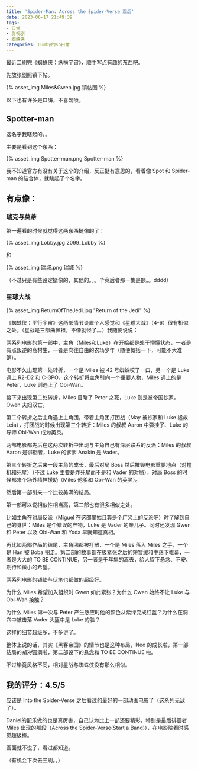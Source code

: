 ```yaml
---
title: 'Spider-Man: Across the Spider-Verse 观后'
date: 2023-06-17 21:49:39
tags:
- 日常
- 影视剧
- 蜘蛛侠
categories: Dumby的sb日常
---
```


最近二刷完《蜘蛛侠：纵横宇宙》，顺手写点有趣的东西吧。

<!--more-->

先放张剧照镇下帖。

{% asset_img Miles&Gwen.jpg 镇帖图 %}

以下也有许多是口嗨，不喜勿喷。

## Spotter-man

这名字我瞎起的。。

主要是看到这个东西：

{% asset_img Spotter-man.png Spotter-man %}

我不知道官方有没有关于这个的介绍，反正挺有意思的，看着像 Spot 和 Spider-man 的结合体，就瞎起了个名字。

## 有点像：

### 瑞克与莫蒂

第一遍看的时候就觉得这两东西挺像的了：

{% asset_img Lobby.jpg 2099_Lobby %}

和

{% asset_img 瑞城.png 瑞城 %}

（不过只是有些设定挺像的，其他的。。。毕竟后者那一集是额。。dddd）

### 星球大战

{% asset_img ReturnOfTheJedi.jpg "Return of the Jedi" %}

《蜘蛛侠：平行宇宙》这两部情节设置个人感觉和《星球大战》（4-6）很有相似之处。（星战是三部曲鼻祖，不像就怪了。。）我随便说说：

两系列电影的第一部中，主角（Miles和Luke）在开始都是处于懵懂状态，一者是有点叛逆的高材生，一者是向往自由的农场少年（随便概括一下，可能不大准确）。

电影不久出现第一处转折，一个是 Miles 被 42 号蜘蛛咬了一口，另一个是 Luke 遇上 R2-D2 和 C-3PO，这个转折将主角引向一个重要人物，Miles 遇上的是 Peter，Luke 则遇上了 Obi-Wan。

接下来出现第二处转折，Miles 目睹了 Peter 之死，Luke 则是被帝国抄家，Owen 夫妇双亡。

第二个转折之后主角遇上主角团，带着主角团打团战（May 被抄家和 Luke 拯救 Leia），打团战的时候出现第三个转折：Miles 的叔叔 Aaron 中弹挂了、Luke 的导师 Obi-Wan 成为英灵。

两部电影都先后在这两次转折中出现与主角自己有深层联系的反派：Miles 的叔叔 Aaron 是徘徊者，Luke 的爹爹 Anakin 是 Vader。

第三个转折之后来一段主角的成长，最后对局 Boss 然后摧毁电影重要地点（对撞机和死星）（不过 Luke 主要是炸死星而不是和 Vader 的对局），对局 Boss 的时候都来个场外精神援助（Miles 他爹和 Obi-Wan 的英灵）。

然后第一部引来一个比较美满的结局。

第一部可以说相似性相当高，第二部也有很多相似之处。

比如主角在对局反派（Miguel 在这部里姑且算是个广义上的反派吧）时了解到自己的身世：Miles 是个错误的产物，Luke 是 Vader 的亲儿子。同时还发现 Gwen 和 Peter 以及 Obi-Wan 和 Yoda 早就知道真相。

再比如两部作品的结尾，主角团都被打散，一个是 Miles 落入 Miles 之手，一个是 Han 被 Boba 拐走。第二部的故事都在极紧张之后的短暂缓和中落下帷幕，一者是大大的 TO BE CONTINUE，另一者是千年隼的离去，给人留下悬念、不安、期待和微小的希望。

两系列电影的铺垫与伏笔也都做的超级好。

为什么 Miles 希望加入组织时 Gwen 如此紧张？为什么 Owen 始终不让 Luke 与 Obi-Wan 接触？

为什么 Miles 第一次与 Peter 产生感应时他的颜色从紫绿变成红蓝？为什么在洞穴中被击落 Vader 头盔中是 Luke 的脸？

这样的细节超级多，不多讲了。

整体上说的话，其实《黑客帝国》的情节也是这种布局，Neo 的成长啦，第一部结局的*相对*圆满啦，第二部设下的悬念和 TO BE CONTINUE 啦。

不过毕竟风格不同，相对星战与蜘蛛侠没有那么相似。

## 我的评分：4.5/5

应该是 Into the Spider-Verse 之后看过的最好的一部动画电影了（这系列无敌了）。

Daniel的配乐做的也是真厉害，自己认为比上一部还要精彩，特别是最后徘徊者 Miles 出现的那段（Across the Spider-Verse(Start a Band)），在电影院看时感觉超级棒。

画面就不说了，看过都知道。

（有机会下次去三刷。。）